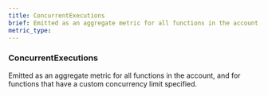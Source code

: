 ```yaml
---
title: ConcurrentExecutions
brief: Emitted as an aggregate metric for all functions in the account, and for functions that have a custom concurrency limit specified.
metric_type:
---
```

### ConcurrentExecutions

Emitted as an aggregate metric for all functions in the account, and for functions that have a custom concurrency limit specified.
